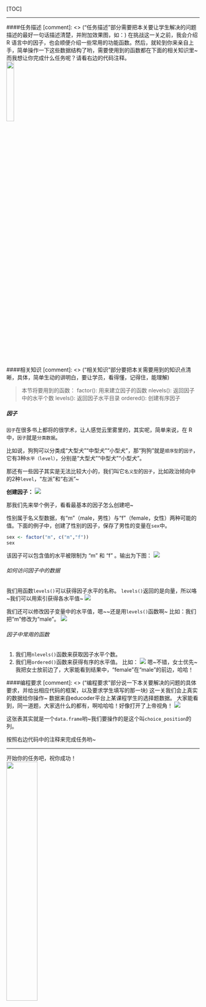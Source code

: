 [TOC]

---

####任务描述
[comment]: <> (“任务描述”部分需要把本关要让学生解决的问题描述的最好一句话描述清楚，并附加效果图，如：)
在挑战这一关之前，我会介绍 R 语言中的因子，也会顺便介绍一些常用的功能函数。然后，就轮到你来亲自上手，简单操作一下这些数据结构了哟，需要使用到的函数都在下面的相关知识里~而我想让你完成什么任务呢？请看右边的代码注释。
<img src="/attachments/download/192637" style="display: block;height: auto;width: 20%;"/>


####相关知识
[comment]: <> (“相关知识”部分要把本关需要用到的知识点清晰，具体，简单生动的讲明白，要让学员，看得懂，记得住，能理解)
> 本节将要用到的函数：
factor(): 用来建立因子的函数
nlevels(): 返回因子中的水平个数
levels(): 返回因子水平目录
ordered(): 创建有序因子



##### 因子

`因子`在很多书上都将的很学术，让人感觉云里雾里的，其实呢，简单来说，在 R 中，`因子`就是`分类数据`。

比如说，狗狗可以分类成“大型犬”“中型犬”“小型犬”，那“狗狗”就是`顺序型`的`因子`，它有3种`水平（level）`，分别是“大型犬”“中型犬”“小型犬”。

那还有一些因子其实是无法比较大小的，我们叫它`名义型`的`因子`，比如政治倾向中的2种`level`，“左派”和“右派”~



**创建因子：**
![](/attachments/download/193600)

那我们先来举个例子，看看最基本的因子怎么创建吧~

性别属于名义型数据，有“m”（male，男性）与“f”（female，女性）两种可能的值。下面的例子中，创建了性别的因子，保存了男性的变量在`sex`中。
```R
sex <- factor("m", c("m","f"))
sex
```
该因子可以包含值的水平被限制为 “m” 和 “f” 。输出为下图：
![](/attachments/download/193605)



###### 如何访问因子中的数据
我们用函数`levels()`可以获得因子水平的名称。
`levels()`返回的是向量，所以咯~我们可以用索引获得各水平值~
![](/attachments/download/193616)

我们还可以修改因子变量中的水平值，嗯~~还是用`levels()`函数啊~
比如：我们把“m”修改为“male”。
![](/attachments/download/193621)

###### 因子中常用的函数

1. 我们用`nlevels()`函数来获取因子水平个数。
2. 我们用`ordered()`函数来获得有序的水平值。
比如：
![](/attachments/download/193623)
嗯~不错，女士优先~我把女士放前边了，大家能看到结果中，“female”在“male”的前边，哈哈！

####编程要求
[comment]: <> (“编程要求”部分说一下本关要解决的问题的具体要求，并给出相应代码的框架，以及要求学生填写的那一块)
这一关我们会上真实的数据给你操作~
数据来自educoder平台上某课程学生的选择题数据。
大家能看到，同一道题，大家选什么的都有，啊哈哈哈！好像打开了上帝视角！
![](/attachments/download/193635)

这张表其实就是一个`data.frame`哟~我们要操作的是这个叫`choice_position`的列。

按照右边代码中的注释来完成任务哟~



---
开始你的任务吧，祝你成功！
<img src="/attachments/download/193069" style="display: block;height: auto;width: 40%;"/>

